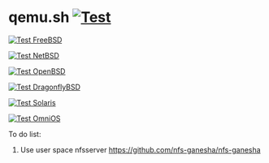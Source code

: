 # qemu.sh [![Test](https://github.com/vmactions/qemu.sh/actions/workflows/test.yml/badge.svg)](https://github.com/vmactions/qemu.sh/actions/workflows/test.yml)

[![Test FreeBSD](https://github.com/vmactions/qemu.sh/actions/workflows/freebsd.yml/badge.svg)](https://github.com/vmactions/qemu.sh/actions/workflows/freebsd.yml)

[![Test NetBSD](https://github.com/vmactions/qemu.sh/actions/workflows/netbsd.yml/badge.svg)](https://github.com/vmactions/qemu.sh/actions/workflows/netbsd.yml)

[![Test OpenBSD](https://github.com/vmactions/qemu.sh/actions/workflows/openbsd.yml/badge.svg)](https://github.com/vmactions/qemu.sh/actions/workflows/openbsd.yml)

[![Test DragonflyBSD](https://github.com/vmactions/qemu.sh/actions/workflows/dragonflybsd.yml/badge.svg)](https://github.com/vmactions/qemu.sh/actions/workflows/dragonflybsd.yml)

[![Test Solaris](https://github.com/vmactions/qemu.sh/actions/workflows/solaris.yml/badge.svg)](https://github.com/vmactions/qemu.sh/actions/workflows/solaris.yml)

[![Test OmniOS](https://github.com/vmactions/qemu.sh/actions/workflows/omnios.yml/badge.svg)](https://github.com/vmactions/qemu.sh/actions/workflows/omnios.yml)




To do list:
1. Use user space nfsserver https://github.com/nfs-ganesha/nfs-ganesha

